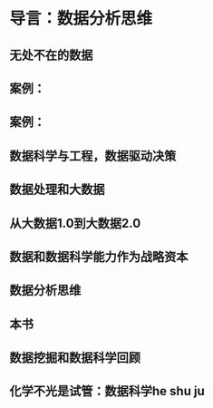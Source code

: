 # 导言：数据分析思维
## 无处不在的数据
## 案例：
## 案例：
## 数据科学与工程，数据驱动决策
## 数据处理和大数据
## 从大数据1.0到大数据2.0
## 数据和数据科学能力作为战略资本
## 数据分析思维
## 本书
## 数据挖掘和数据科学回顾
## 化学不光是试管：数据科学he shu ju 

